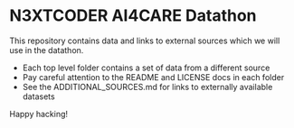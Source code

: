 # N3XTCODER AI4CARE Datathon

This repository contains data and links to external sources which we will use in the datathon.

- Each top level folder contains a set of data from a different source
- Pay careful attention to the README and LICENSE docs in each folder
- See the ADDITIONAL_SOURCES.md for links to externally available datasets

Happy hacking!

